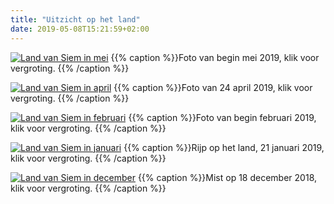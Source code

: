 ```yaml
---
title: "Uitzicht op het land"
date: 2019-05-08T15:21:59+02:00
---
```



[![Land van Siem in mei](/images/overzicht_zonnestralen_small.jpg)](/images/overzicht_zonnestralen.jpg)
{{% caption %}}Foto van begin mei 2019, klik voor vergroting. {{% /caption %}}

[![Land van Siem in april](/images/uitzicht_april_small.jpg)](/images/uitzicht_april.jpg)
{{% caption %}}Foto van 24 april 2019, klik voor vergroting. {{% /caption %}}

[![Land van Siem in februari](/images/sneeuw-op-het-land-2feb2019.jpg)](/images/sneeuw-op-het-land-2feb2019.jpg)
{{% caption %}}Foto van begin februari 2019, klik voor vergroting. {{% /caption %}}

[![Land van Siem in januari](/images/rijp-op-het-land_small.jpg)](/images/rijp-op-het-land.jpg)
{{% caption %}}Rijp op het land, 21 januari 2019, klik voor vergroting. {{% /caption %}}

[![Land van Siem in december](/images/dauw_small.jpg)](/images/dauw.jpg)
{{% caption %}}Mist op 18 december 2018, klik voor vergroting. {{% /caption %}}
